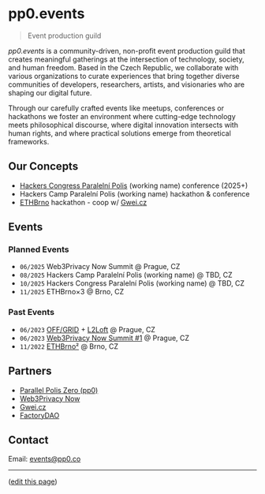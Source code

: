 # pp0.events

> Event production guild

*pp0.events* is a community-driven, non-profit event production guild that creates meaningful gatherings at the intersection of technology, society, and human freedom. Based in the Czech Republic, we collaborate with various organizations to curate experiences that bring together diverse communities of developers, researchers, artists, and visionaries who are shaping our digital future.

Through our carefully crafted events like meetups, conferences or hackathons we foster an environment where cutting-edge technology meets philosophical discourse, where digital innovation intersects with human rights, and where practical solutions emerge from theoretical frameworks.


## Our Concepts

-  [Hackers Congress Paralelní Polis](https://paralelnipolis.info/c/hcpp) (working name) conference (2025+)
-  Hackers Camp Paralelní Polis (working name) hackathon & conference
-  [ETHBrno](https://paralelnipolis.info/c/ethbrno) hackathon - coop w/ [Gwei.cz](https://gwei.cz)


## Events
### Planned Events

- `06/2025` Web3Privacy Now Summit @ Prague, CZ
- `08/2025` Hackers Camp Paralelní Polis (working name) @ TBD, CZ
- `10/2025` Hackers Congress Paralelní Polis (working name) @ TBD, CZ
- `11/2025` ETHBrno×3 @ Brno, CZ


### Past Events

- `06/2023` [OFF/GRID](https://www.offgrid.international/) + [L2Loft](https://lu.ma/l2loft) @ Prague, CZ
- `06/2023` [Web3Privacy Now Summit #1](https://prague22.web3privacy.info/) @ Prague, CZ
- `11/2022` [ETHBrno²](https://2022.ethbrno.cz/) @ Brno, CZ

## Partners

- [Parallel Polis Zero (pp0)](https://paralelnipolis.info/s/pp0)
- [Web3Privacy Now](https://web3privacy.info/)
- [Gwei.cz](https://gwei.cz/)
- [FactoryDAO](https://www.factorydao.org/)

## Contact

Email: <a href="mailto:events@pp0.co">events@pp0.co</a>


---

([edit this page](https://github.com/ParalelniPolis0/pp0.events/blob/main/README.md))

